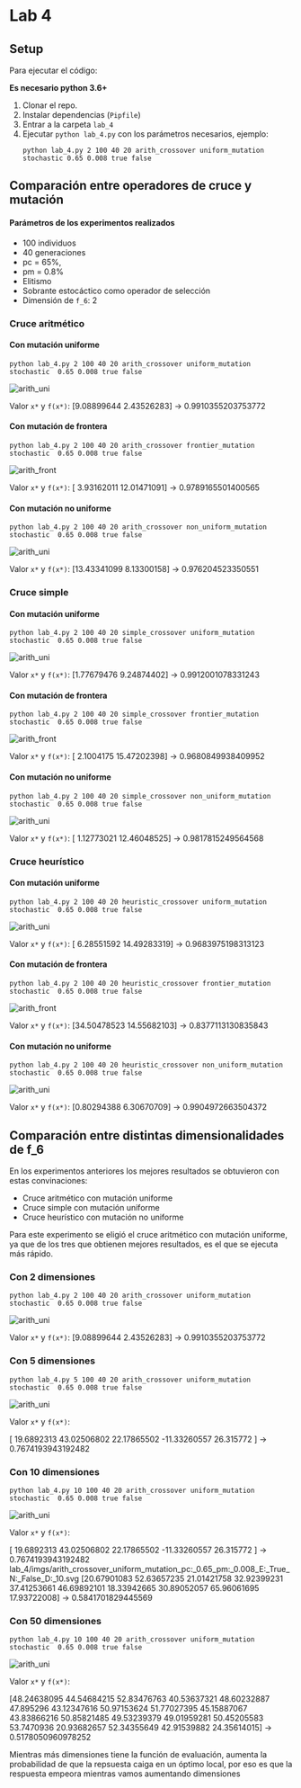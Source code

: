# Lab 4

## Setup

Para ejecutar el código:

**Es necesario python 3.6+**

1. Clonar el repo.
2. Instalar dependencias (`Pipfile`)
3. Entrar a la carpeta `lab_4`
4. Ejecutar `python lab_4.py` con los parámetros necesarios, ejemplo:
    ```
    python lab_4.py 2 100 40 20 arith_crossover uniform_mutation stochastic 0.65 0.008 true false
    ```


## Comparación entre operadores de cruce y mutación
#### Parámetros de los experimentos realizados
* 100 individuos 
* 40 generaciones 
* pc = 65%, 
* pm = 0.8%
* Elitismo
* Sobrante estocáctico como operador de selección
* Dimensión de `f_6`: 2

### Cruce aritmético

#### Con mutación uniforme

```
python lab_4.py 2 100 40 20 arith_crossover uniform_mutation stochastic  0.65 0.008 true false
```

![arith_uni](imgs/arith_crossover_uniform_mutation_pc:_0.65_pm:_0.008_E:_True_N:_False.svg)

Valor `x*` y `f(x*)`:  [9.08899644 2.43526283]   ->  0.9910355203753772


#### Con mutación de frontera

```
python lab_4.py 2 100 40 20 arith_crossover frontier_mutation stochastic  0.65 0.008 true false
```

![arith_front](imgs/arith_crossover_frontier_mutation_pc:_0.65_pm:_0.008_E:_True_N:_False.svg)

Valor `x*` y `f(x*)`: [ 3.93162011 12.01471091]   ->  0.9789165501400565

#### Con mutación no uniforme

```
python lab_4.py 2 100 40 20 arith_crossover non_uniform_mutation stochastic  0.65 0.008 true false
```

![arith_uni](imgs/arith_crossover_non_uniform_mutation_pc:_0.65_pm:_0.008_E:_True_N:_False.svg)

Valor `x*` y `f(x*)`:  [13.43341099  8.13300158]   ->  0.976204523350551


### Cruce simple

#### Con mutación uniforme

```
python lab_4.py 2 100 40 20 simple_crossover uniform_mutation stochastic  0.65 0.008 true false
```

![arith_uni](imgs/simple_crossover_uniform_mutation_pc:_0.65_pm:_0.008_E:_True_N:_False.svg)

Valor `x*` y `f(x*)`:  [1.77679476 9.24874402]   ->  0.9912001078331243


#### Con mutación de frontera

```
python lab_4.py 2 100 40 20 simple_crossover frontier_mutation stochastic  0.65 0.008 true false
```

![arith_front](imgs/arith_crossover_frontier_mutation_pc:_0.65_pm:_0.008_E:_True_N:_False.svg)

Valor `x*` y `f(x*)`: [ 2.1004175  15.47202398]   ->  0.9680849938409952

#### Con mutación no uniforme

```
python lab_4.py 2 100 40 20 simple_crossover non_uniform_mutation stochastic  0.65 0.008 true false
```

![arith_uni](imgs/simple_crossover_non_uniform_mutation_pc:_0.65_pm:_0.008_E:_True_N:_False.svg)

Valor `x*` y `f(x*)`:  [ 1.12773021 12.46048525]   ->  0.9817815249564568

### Cruce heurístico

#### Con mutación uniforme

```
python lab_4.py 2 100 40 20 heuristic_crossover uniform_mutation stochastic  0.65 0.008 true false
```

![arith_uni](imgs/heuristic_crossover_uniform_mutation_pc:_0.65_pm:_0.008_E:_True_N:_False.svg)

Valor `x*` y `f(x*)`:  [ 6.28551592 14.49283319]   ->  0.9683975198313123


#### Con mutación de frontera

```
python lab_4.py 2 100 40 20 heuristic_crossover frontier_mutation stochastic  0.65 0.008 true false
```

![arith_front](imgs/heuristic_crossover_frontier_mutation_pc:_0.65_pm:_0.008_E:_True_N:_False.svg)

Valor `x*` y `f(x*)`: [34.50478523 14.55682103]   ->  0.8377113130835843

#### Con mutación no uniforme

```
python lab_4.py 2 100 40 20 heuristic_crossover non_uniform_mutation stochastic  0.65 0.008 true false
```

![arith_uni](imgs/heuristic_crossover_non_uniform_mutation_pc:_0.65_pm:_0.008_E:_True_N:_False.svg)

Valor `x*` y `f(x*)`:  [0.80294388 6.30670709]   ->  0.9904972663504372

## Comparación entre distintas dimensionalidades de f_6

En los experimentos anteriores los mejores resultados se obtuvieron con estas convinaciones:
* Cruce aritmético con mutación uniforme
* Cruce simple con mutación uniforme
* Cruce heurístico con mutación no uniforme

Para este experimento se eligió el cruce aritmético con mutación uniforme, ya
que de los tres que obtienen mejores resultados, es el que se ejecuta más
rápido.

### Con 2 dimensiones

```
python lab_4.py 2 100 40 20 arith_crossover uniform_mutation stochastic  0.65 0.008 true false
```

![arith_uni](imgs/arith_crossover_uniform_mutation_pc:_0.65_pm:_0.008_E:_True_N:_False.svg)

Valor `x*` y `f(x*)`:  [9.08899644 2.43526283]   ->  0.9910355203753772


### Con 5 dimensiones

```
python lab_4.py 5 100 40 20 arith_crossover uniform_mutation stochastic  0.65 0.008 true false
```

![arith_uni](imgs/arith_crossover_uniform_mutation_pc:_0.65_pm:_0.008_E:_True_N:_False_D:_5.svg)

Valor `x*` y `f(x*)`: 

[ 19.6892313   43.02506802  22.17865502 -11.33260557  26.315772  ]   ->  0.7674193943192482

### Con 10 dimensiones

```
python lab_4.py 10 100 40 20 arith_crossover uniform_mutation stochastic  0.65 0.008 true false
```

![arith_uni](imgs/arith_crossover_uniform_mutation_pc:_0.65_pm:_0.008_E:_True_N:_False_D:_10.svg)

Valor `x*` y `f(x*)`: 

[ 19.6892313   43.02506802  22.17865502 -11.33260557  26.315772  ]   ->  0.7674193943192482
lab_4/imgs/arith_crossover_uniform_mutation_pc:_0.65_pm:_0.008_E:_True_N:_False_D:_10.svg
[20.67901083 52.63657235 21.01421758 32.92399231 37.41253661 46.69892101
 18.33942665 30.89052057 65.96061695 17.93722008]   ->  0.5841701829445569


### Con 50 dimensiones

```
python lab_4.py 10 100 40 20 arith_crossover uniform_mutation stochastic  0.65 0.008 true false
```

![arith_uni](imgs/arith_crossover_uniform_mutation_pc:_0.65_pm:_0.008_E:_True_N:_False_D:_50.svg)

Valor `x*` y `f(x*)`: 

[48.24638095 44.54684215 52.83476763 40.53637321 48.60232887 47.895296
 43.12347616 50.97153624 51.77027395 45.15887067 43.83866216 50.85821485
 49.53239379 49.01959281 50.45205583 53.7470936  20.93682657 52.34355649
 42.91539882 24.35614015]   ->  0.5178050960978252


Mientras más dimensiones tiene la función de evaluación, aumenta la
probabilidad de que la repsuesta caiga en un óptimo local, por eso es que la
respuesta empeora mientras vamos aumentando dimensiones